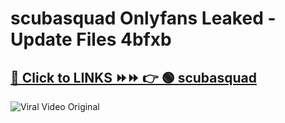 
 # scubasquad Onlyfans Leaked - Update Files 4bfxb

## <h2><a href="https://clipsfans.com/scubasquad&ref=git">🔗 Click to LINKS ⏩⏩ 👉 🟢 scubasquad </a></h2>

<a href="https://clipsfans.com/scubasquad&ref=git" rel="nofollow" data-target="animated-image.originalLink"><img src="https://i.ibb.co.com/xMMVF88/686577567.gif" alt="Viral Video Original" style="max-width: 100%; display: inline-block;" data-target="animated-image.originalImage"></a>

